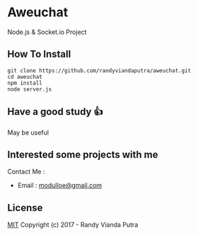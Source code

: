 # Aweuchat
Node.js &amp; Socket.io Project

## How To Install
```
git clone https://github.com/randyviandaputra/aweuchat.git
cd aweuchat
npm install
node server.js
```

## Have a good study :+1:
May be useful

## Interested some projects with me
Contact Me :
- Email : modulloe@gmail.com

## License
[MIT](http://opensource.org/licenses/MIT)
Copyright (c) 2017 - Randy Vianda Putra

